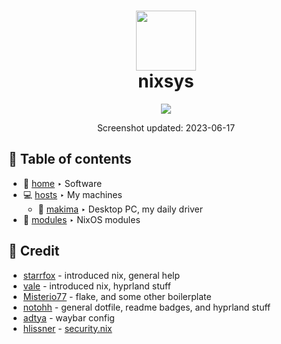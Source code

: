 <div align="center">
<h1>
<img width="96" src="https://files.artturin.com/files/nixoscolorful.svg"></img> <br>
  nixsys
</h1>
<img src="https://i.ibb.co/mRpx9px/07-19-23.png"></img>
<p>
  Screenshot updated: 2023-06-17
</p>
</div>

## :open_book: Table of contents

+ :house_with_garden: [home](home)          ‣ Software
+ :computer: [hosts](hosts)                 ‣ My machines
  - :cherry_blossom: [makima](hosts/makima) ‣ Desktop PC, my daily driver
+ :electric_plug: [modules](modules)        ‣ NixOS modules

## :busts_in_silhouette: Credit
+ [starrfox](https://github.com/StarrFox) - introduced nix, general help
+ [vale](https://github.com/vbe0201) - introduced nix, hyprland stuff
+ [Misterio77](https://github.com/Misterio77) - flake, and some other boilerplate
+ [notohh](https://github.com/notohh) - general dotfile, readme badges, and hyprland stuff
+ [adtya](https://github.com/adtya) - waybar config
+ [hlissner](https://github.com/hlissner) - [security.nix](modules/security.nix)
